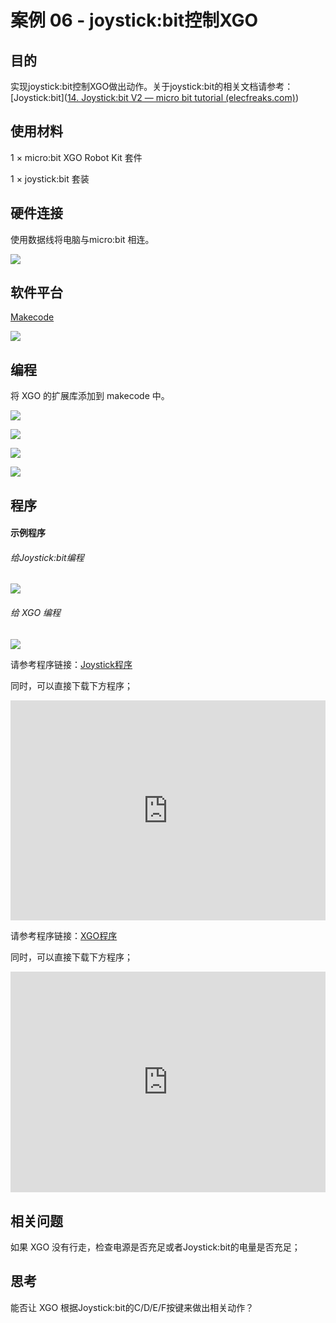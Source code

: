# 案例 06 - joystick:bit控制XGO



## 目的

实现joystick:bit控制XGO做出动作。关于joystick:bit的相关文档请参考：[Joystick:bit]([14. Joystick:bit V2 — micro bit tutorial (elecfreaks.com)](https://www.elecfreaks.com/learn-en/microbitExtensionModule/joystick_bit_v2.html))



## 使用材料

1 × micro:bit XGO Robot Kit 套件

1 × joystick:bit 套装



## 硬件连接

使用数据线将电脑与micro:bit 相连。

![](./images/microbit-xgo-robot-kit-22.png)



## 软件平台

[Makecode](https://makecode.microbit.org/#)

![](./images/microbit-xgo-robot-kit-10.png)



## 编程



将 XGO 的扩展库添加到 makecode 中。

![](./images/microbit-xgo-robot-kit-11.png)

![](./images/microbit-xgo-robot-kit-12.png)

![](./images/microbit-xgo-robot-kit-13.png)

![](./images/microbit-xgo-robot-kit-14.png)



## 程序

#### 示例程序

###### 给Joystick:bit编程

![](./images/microbit-xgot-robot-kit-case06-out-of-the-square-01.png)

###### 给 XGO 编程

![](./images/microbit-xgot-robot-kit-case06-out-of-the-square-02.png)



请参考程序链接：[Joystick程序](https://makecode.microbit.org/_gPjJh9HEUYUm)

同时，可以直接下载下方程序；

<div style="position:relative;height:0;padding-bottom:70%;overflow:hidden;"><iframe style="position:absolute;top:0;left:0;width:100%;height:100%;" src="https://makecode.microbit.org/#pub:_gPjJh9HEUYUm" frameborder="0" sandbox="allow-popups allow-forms allow-scripts allow-same-origin"></iframe></div> 

请参考程序链接：[XGO程序](https://makecode.microbit.org/_LhKY78KcAFHa)

同时，可以直接下载下方程序；

<div style="position:relative;height:0;padding-bottom:70%;overflow:hidden;"><iframe style="position:absolute;top:0;left:0;width:100%;height:100%;" src="https://makecode.microbit.org/#pub:_LhKY78KcAFHa" frameborder="0" sandbox="allow-popups allow-forms allow-scripts allow-same-origin"></iframe></div> 

## 相关问题

如果 XGO 没有行走，检查电源是否充足或者Joystick:bit的电量是否充足；



## 思考

能否让 XGO 根据Joystick:bit的C/D/E/F按键来做出相关动作？

